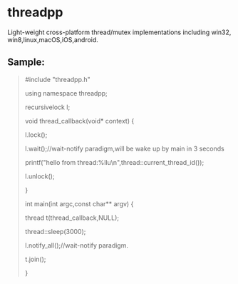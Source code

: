 # threadpp
Light-weight cross-platform thread/mutex implementations including win32, win8,linux,macOS,iOS,android.
## Sample:
>\#include "threadpp.h"
>
>using namespace threadpp;
>
>recursivelock l;
>
>void thread_callback(void* context)
>{
>
>    l.lock();
>
>    l.wait();//wait-notify paradigm,will be wake up by main in 3 seconds
>
>    printf("hello from thread:%llu\n",thread::current_thread_id());
>
>    l.unlock();
>
>}
>
>
>int main(int argc,const char** argv)
>{
>
>    thread t(thread_callback,NULL);
>
>    thread::sleep(3000);
>
>    l.notify_all();//wait-notify paradigm.
>
>    t.join();
>
>}
